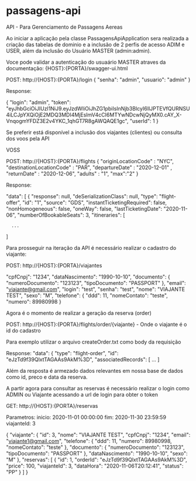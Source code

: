 # passagens-api
API - Para Gerenciamento de Passagens Aereas

Ao iniciar  a aplicação pela classe PassagensApiApplication sera realizada a criação das tabelas de dominio
e a inclusão de 2 perfis de acesso ADIM e USER, além da inclusão do Usuário MASTER (admin:admin).


Voce pode validar a autenticação do usuaário MASTER atraves da documentação: {HOST}:{PORTA}/swagger-ui.html

POST: http://{HOST}:{PORTA}/login
{
  "senha": "admin",
  "usuario": "admin"
}

Response:

{
  "login": "admin",
  "token": "eyJhbGciOiJIUzI1NiJ9.eyJzdWIiOiJhZG1pbiIsInNjb3BlcyI6IlJPTEVfQURNSU4iLCJpYXQiOjE2MDQ3MDI4MjEsImV4cCI6MTYwNDcwNjQyMX0.cAY_X-VnqogmYFDZ3E2v4YKC_1qhGT7R8gAWQAQE1gc",
  "userId": 1
}

Se preferir está disponível a inclusão dos viajantes (clientes) ou consulta dos voos pela API

VOSS
 
POST: http://{HOST}:{PORTA}/flights
{
	"originLocationCode" : "NYC",
	"destinationLocationCode" : "PAR",
	"departureDate" : "2020-12-01" ,
	"returnDate" : "2020-12-06",
	"adults" : "1",
	"max":"2"
}

Response:

"data": [
    {
      "response": null,
      "deSerializationClass": null,
      "type": "flight-offer",
      "id": "1",
      "source": "GDS",
      "instantTicketingRequired": false,
      "nonHomogeneous": false,
      "oneWay": false,
      "lastTicketingDate": "2020-11-06",
      "numberOfBookableSeats": 3,
      "itineraries": [
	  
	  ...
]


Para prosseguir na iteração da API é necessário realizar o cadastro do viajante:


POST: http://{HOST}:{PORTA}/viajantes

"cpfCnpj": "1234",
  "dataNascimento": "1990-10-10",
  "documento": {
    "numeroDocumento": "123123",
    "tipoDocumento": "PASSPORT"
  },
  "email": "viajante@gmail.com",
  "login": "test",
  "senha": "test",
  "nome": "VIAJANTE TEST",
  "sexo": "M",
  "telefone": {
    "ddd": 11,
    "nomeContato": "teste",
    "numero": 89980998
  }
  
  

Agora é o momento de realizar a geração da reserva (order)


POST: http://{HOST}:{PORTA}/flights/order/{viajante} - Onde o viajante é o id do cadastro

Para exemplo utilizar o arquivo createOrder.txt como body da requisição


Response:
"data": {
    "type": "flight-order",
    "id": "eJzTd9f39QlxtTAGAAs9AkM%3D",
    "associatedRecords": [
	...
	]

Além da resposta é armezado dados relevantes em nossa base de dados como id, preco e data da reserva.

A partir agora para consultar as reservas é necessário realizar o login como ADMIN ou Viajante acessando a url de login para obter o token

GET: http://{HOST}:{PORTA}/reservas

Parametros:
inicio: 2020-11-01 00:00:00
fim: 2020-11-30 23:59:59
viajanteId: 3

{
  "viajante": {
    "id": 3,
    "nome": "VIAJANTE TEST",
    "cpfCnpj": "1234",
    "email": "viajante1@gmail.com",
    "telefone": {
      "ddd": 11,
      "numero": 89980998,
      "nomeContato": "teste"
    },
    "documento": {
      "numeroDocumento": "123123",
      "tipoDocumento": "PASSPORT"
    },
    "dataNascimento": "1990-10-10",
    "sexo": "M"
  },
  "reservas": [
    {
      "id": 1,
      "orderId": "eJzTd9f39QlxtTAGAAs9AkM%3D",
      "price": 100,
      "viajanteId": 3,
      "dataHora": "2020-11-06T20:12:41",
      "status": "PP"
    }
  ]
}


